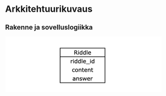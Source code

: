 # Arkkitehtuurikuvaus

## Rakenne ja sovelluslogiikka 

![Luokkakaavio](./photos/Riddle_luokkakaavio.png)


